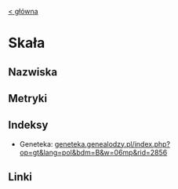 [< główna](../README.md)
# Skała
## Nazwiska

## Metryki

## Indeksy
+ Geneteka: [geneteka.genealodzy.pl/index.php?op=gt&lang=pol&bdm=B&w=06mp&rid=2856](https://geneteka.genealodzy.pl/index.php?op=gt&lang=pol&bdm=B&w=06mp&rid=2856)

## Linki